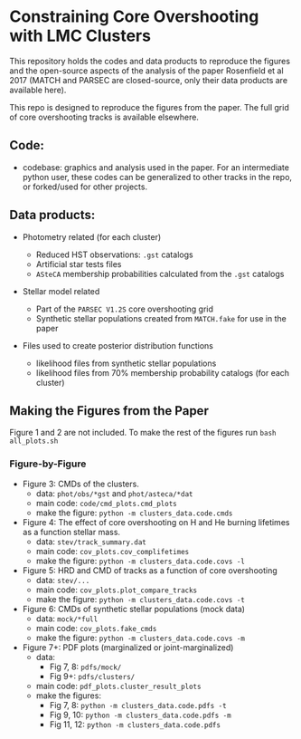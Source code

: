 # Constraining Core Overshooting with LMC Clusters

This repository holds the codes and data products to reproduce the figures and the open-source aspects of the analysis of the paper Rosenfield et al 2017 (MATCH and PARSEC are closed-source, only their data products are available here).

This repo is designed to reproduce the figures from the paper. The full grid of core overshooting tracks is available elsewhere.

## Code:
* codebase: graphics and analysis used in the paper. For an intermediate python user, these codes can be generalized to other tracks in the repo, or forked/used for other projects.

## Data products:
* Photometry related (for each cluster)
   * Reduced HST observations: `.gst` catalogs
   * Artificial star tests files
   * `ASteCA` membership probabilities calculated from the `.gst` catalogs


* Stellar model related
  * Part of the `PARSEC V1.2S` core overshooting grid
  * Synthetic stellar populations created from `MATCH.fake` for use in the paper


* Files used to create posterior distribution functions
  * likelihood files from synthetic stellar populations
  * likelihood files from 70% membership probability catalogs (for each cluster)

## Making the Figures from the Paper
Figure 1 and 2 are not included. To make the rest of the figures run `bash all_plots.sh`

### Figure-by-Figure
* Figure 3: CMDs of the clusters.
  * data: `phot/obs/*gst` and `phot/asteca/*dat`
  * main code: `code/cmd_plots.cmd_plots`
  * make the figure: `python -m clusters_data.code.cmds`
* Figure 4: The effect of core overshooting on H and He burning lifetimes as a function stellar mass.
  * data: `stev/track_summary.dat`
  * main code: `cov_plots.cov_complifetimes`
  * make the figure: `python -m clusters_data.code.covs -l`
* Figure 5: HRD and CMD of tracks as a function of core overshooting
  * data: `stev/...`
  * main code: `cov_plots.plot_compare_tracks`
  * make the figure: `python -m clusters_data.code.covs -t`
* Figure 6: CMDs of synthetic stellar populations (mock data)
  * data: `mock/*full`
  * main code: `cov_plots.fake_cmds`
  * make the figure: `python -m clusters_data.code.covs -m`
* Figure 7+: PDF plots (marginalized or joint-marginalized)
  * data:
    * Fig 7, 8: `pdfs/mock/`
    * Fig 9+: `pdfs/clusters/`
  * main code: `pdf_plots.cluster_result_plots`
  * make the figures:
    * Fig 7, 8: `python -m clusters_data.code.pdfs -t`
    * Fig 9, 10: `python -m clusters_data.code.pdfs -m`
    * Fig 11, 12: `python -m clusters_data.code.pdfs`
